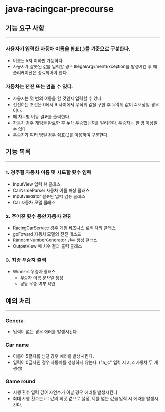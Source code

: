 # java-racingcar-precourse

## 기능 요구 사항

---

### 사용자가 입력한 자동차 이름을 쉼표(,)를 기준으로 구분한다.
- 이름은 5자 이하만 가능하다.
- 사용자가 잘못된 값을 입력할 경우 IllegalArgumentException을 발생시킨 후 애플리케이션은 종료되어야 한다.

### 자동차는 전진 또는 멈출 수 있다.
- 사용자는 몇 번의 이동을 할 것인지 입력할 수 있다.
- 전진하는 조건은 0에서 9 사이에서 무작위 값을 구한 후 무작위 값이 4 이상일 경우이다.
- 매 차수별 이동 결과를 출력한다.
- 자동차 경주 게임을 완료한 후 누가 우승했는지를 알려준다. 우승자는 한 명 이상일 수 있다.
- 우승자가 여러 명일 경우 쉼표(,)를 이용하여 구분한다.


## 기능 목록

---

### 1. 경주할 자동차 이름 및 시도할 횟수 입력
- InputView 입력 뷰 클래스
- CarNameParser 자동차 이름 파싱 클래스
- InputValidator 잘못된 입력 검증 클래스
- Car 자동차 모델 클래스

### 2. 주어진 횟수 동안 자동차 전진
- RacingCarService 경주 게임 비즈니스 로직 처리 클래스
- goFoward 자동차 모델의 전진 메소드
- RandomNumberGenerator 난수 생성 클래스
- OutputView 매 차수 결과 출력 클래스

### 3. 최종 우승자 출력
- Winners 우승자 클래스
  - 우승자 이름 문자열 생성
  - 공동 우승 여부 확인
  

## 예외 처리

---

### General
- 입력이 없는 경우 에러를 발생시킨다.

### Car name
- 이름이 5글자를 넘길 경우 에러를 발생시킨다.
- 입력이 0글자인 경우 자동차를 생성하지 않는다. ("a,,c" 입력 시 a, c 자동차 두 개 생성)

### Game round
- 시행 횟수 입력 값이 자연수가 아닐 경우 에러를 발생시킨다.
- 최대 시행 횟수는 int 값의 최댓 값으로 설정, 이를 넘는 값을 입력 시 에러를 발생시킨다.

